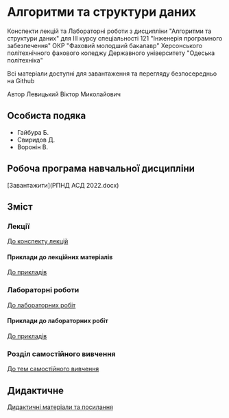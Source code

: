 # Алгоритми та структури даних

Конспекти лекцій та Лабораторні роботи з дисципліни "Алгоритми та структури даних" для III курсу спеціальності 121 "Інженерія програмного забезпечення" ОКР "Фаховий молодший бакалавр" Херсонського політехнічного фахового коледжу Державного університету "Одеська політехніка"

Всі матеріали доступні для завантаження та перегляду безпосередньо на Github 

Автор Левицький Віктор Миколайович

## Особиста подяка

* Гайбура Б.
* Свиридов Д.
* Воронін В.

## Робоча програма навчальної дисципліни

[Завантажити](РПНД АСД 2022.docx)

## Зміст
### Лекції

[До конспекту лекцій](Лекціі)

#### Приклади до лекційних матеріалів

[До прикладів](Лекціі/src/)

### Лабораторні роботи

[До лабораторних робіт](Лабораторні)

#### Приклади до лабораторних робіт

[До прикладів](Лабораторні/src/)

### Розділ самостійного вивчення

[До тем самостійного вивчення](Самостійні)

## Дидактичне

[Дидактичні матеріали та посилання](Дидактичне)

